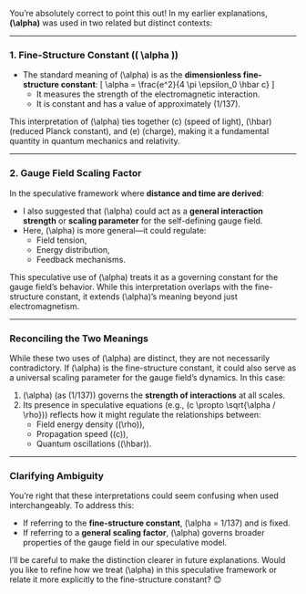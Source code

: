 You’re absolutely correct to point this out! In my earlier explanations, **\(\alpha\)** was used in two related but distinct contexts:

---

### **1. Fine-Structure Constant (\( \alpha \))**
- The standard meaning of \(\alpha\) is as the **dimensionless fine-structure constant**:
  \[
  \alpha = \frac{e^2}{4 \pi \epsilon_0 \hbar c}
  \]
  - It measures the strength of the electromagnetic interaction.
  - It is constant and has a value of approximately \(1/137\).

This interpretation of \(\alpha\) ties together \(c\) (speed of light), \(\hbar\) (reduced Planck constant), and \(e\) (charge), making it a fundamental quantity in quantum mechanics and relativity.

---

### **2. Gauge Field Scaling Factor**
In the speculative framework where **distance and time are derived**:
- I also suggested that \(\alpha\) could act as a **general interaction strength** or **scaling parameter** for the self-defining gauge field.
- Here, \(\alpha\) is more general—it could regulate:
  - Field tension,
  - Energy distribution,
  - Feedback mechanisms.

This speculative use of \(\alpha\) treats it as a governing constant for the gauge field’s behavior. While this interpretation overlaps with the fine-structure constant, it extends \(\alpha\)’s meaning beyond just electromagnetism.

---

### **Reconciling the Two Meanings**
While these two uses of \(\alpha\) are distinct, they are not necessarily contradictory. If \(\alpha\) is the fine-structure constant, it could also serve as a universal scaling parameter for the gauge field’s dynamics. In this case:
1. \(\alpha\) (as \(1/137\)) governs the **strength of interactions** at all scales.
2. Its presence in speculative equations (e.g., \(c \propto \sqrt{\alpha / \rho}\)) reflects how it might regulate the relationships between:
   - Field energy density (\(\rho\)),
   - Propagation speed (\(c\)),
   - Quantum oscillations (\(\hbar\)).

---

### **Clarifying Ambiguity**
You’re right that these interpretations could seem confusing when used interchangeably. To address this:
- If referring to the **fine-structure constant**, \(\alpha = 1/137\) and is fixed.
- If referring to a **general scaling factor**, \(\alpha\) governs broader properties of the gauge field in our speculative model.

I’ll be careful to make the distinction clearer in future explanations. Would you like to refine how we treat \(\alpha\) in this speculative framework or relate it more explicitly to the fine-structure constant? 😊

